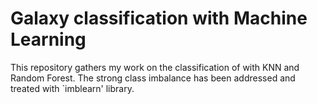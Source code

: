 # Galaxy classification with Machine Learning
This repository gathers my work on the classification of with KNN and Random Forest. 
The strong class imbalance has been addressed and treated with `imblearn' library.
